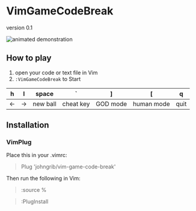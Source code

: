 
# VimGameCodeBreak

version 0.1

![animated demonstration](https://user-images.githubusercontent.com/1855714/27774457-7e001646-5fcd-11e7-9e90-c37eafefad9c.gif)

## How to play

1. open your code or text file in Vim
1. `:VimGameCodeBreak` to Start

h   | l   | space    | `         | ]        | [          | q
--- | --- | ---      | ---       | ---      | ---        | ---
←   | →   | new ball | cheat key | GOD mode | human mode | quit

## Installation

### VimPlug

Place this in your .vimrc:

> Plug 'johngrib/vim-game-code-break'

Then run the following in Vim:

> :source %

> :PlugInstall


